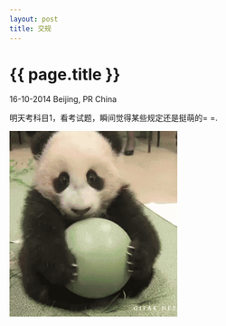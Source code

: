 ```yaml
---
layout: post
title: 交规
---
```


{{ page.title }}
================

<p class="meta">16-10-2014 Beijing, PR China</p>

明天考科目1，看考试题，瞬间觉得某些规定还是挺萌的= =.

<img src='/assets/img/64d63a8cjw1eld10u5vnyg2089095x6p.gif' alt='萌宝'>